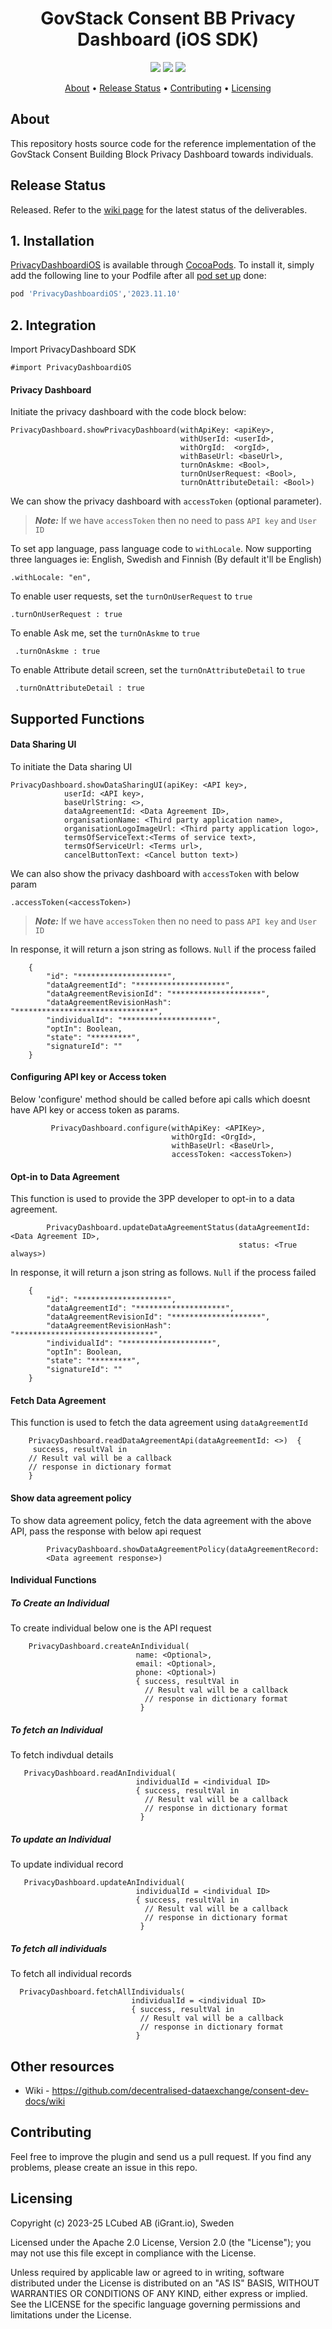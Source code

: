 <h1 align="center">
    GovStack Consent BB Privacy Dashboard (iOS SDK)
</h1>

<p align="center">
    <a href="/../../commits/" title="Last Commit"><img src="https://img.shields.io/github/last-commit/decentralised-dataexchange/bb-consent-ios-privacy-dashboard?style=flat"></a>
    <a href="/../../issues" title="Open Issues"><img src="https://img.shields.io/github/issues/decentralised-dataexchange/bb-consent-ios-privacy-dashboard?style=flat"></a>
    <a href="./LICENSE" title="License"><img src="https://img.shields.io/badge/License-Apache%202.0-yellowgreen?style=flat"></a>
</p>

<p align="center">
  <a href="#about">About</a> •
  <a href="#release-status">Release Status</a> •
  <a href="#contributing">Contributing</a> •
  <a href="#licensing">Licensing</a>
</p>

## About

This repository hosts source code for the reference implementation of the GovStack Consent Building Block Privacy Dashboard towards individuals.

## Release Status

Released. Refer to the [wiki page](https://github.com/decentralised-dataexchange/bb-consent-docs/wiki/wps-and-deliverables) for the latest status of the deliverables. 

## 1. Installation
[PrivacyDashboardiOS](https://cocoapods.org/pods/PrivacyDashboardiOS#about) is available through [CocoaPods](https://cocoapods.org). To install it, simply add the following line to your Podfile after all [pod set up](https://guides.cocoapods.org/using/getting-started.html) done:

```ruby
pod 'PrivacyDashboardiOS','2023.11.10'
```
## 2. Integration

Import PrivacyDashboard SDK

```
#import PrivacyDashboardiOS
```
#### Privacy Dashboard

Initiate the privacy dashboard with the code block below:

```
PrivacyDashboard.showPrivacyDashboard(withApiKey: <apiKey>,
                                      withUserId: <userId>,
                                      withOrgId:  <orgId>,
                                      withBaseUrl: <baseUrl>,
                                      turnOnAskme: <Bool>,
                                      turnOnUserRequest: <Bool>,
                                      turnOnAttributeDetail: <Bool>)
```

We can show the privacy dashboard with `accessToken` (optional parameter).

> **_Note:_** If we have `accessToken` then no need to pass `API key` and `User ID`

To set app language, pass language code to `withLocale`. 
Now supporting three languages ie: English, Swedish and Finnish (By default it'll be English) 
```
.withLocale: "en",
```

To enable user requests, set the `turnOnUserRequest` to `true`
```
.turnOnUserRequest : true
```
To enable Ask me, set the `turnOnAskme` to `true`
```
 .turnOnAskme : true
```
To enable Attribute detail screen, set the `turnOnAttributeDetail` to `true`
```
 .turnOnAttributeDetail : true
```

## Supported Functions

#### Data Sharing UI
To initiate the Data sharing UI
```
PrivacyDashboard.showDataSharingUI(apiKey: <API key>,
            userId: <API key>,
            baseUrlString: <>,
            dataAgreementId: <Data Agreement ID>,
            organisationName: <Third party application name>,
            organisationLogoImageUrl: <Third party application logo>,
            termsOfServiceText:<Terms of service text>,     
            termsOfServiceUrl: <Terms url>,
            cancelButtonText: <Cancel button text>)
```
We can also show the privacy dashboard with `accessToken` with below param
```
.accessToken(<accessToken>)
```
> **_Note:_** If we have `accessToken` then no need to pass `API key` and `User ID`

In response, it will return a json string as follows. `Null` if the process failed
```
    {
        "id": "********************",
        "dataAgreementId": "********************",
        "dataAgreementRevisionId": "********************",
        "dataAgreementRevisionHash": "*******************************",
        "individualId": "********************",
        "optIn": Boolean,
        "state": "*********",
        "signatureId": ""
    }
```
#### Configuring API key or Access token 
Below 'configure' method should be called before api calls which doesnt have API key or access token as params. 
```
         PrivacyDashboard.configure(withApiKey: <APIKey>, 
                                    withOrgId: <OrgId>, 
                                    withBaseUrl: <BaseUrl>,
                                    accessToken: <accessToken>)
```
#### Opt-in to Data Agreement
This function is used to provide the 3PP developer to opt-in to a data agreement. 
```
        PrivacyDashboard.updateDataAgreementStatus(dataAgreementId: <Data Agreement ID>, 
                                                   status: <True always>)
```

In response, it will return a json string as follows. `Null` if the process failed
```
    {
        "id": "********************",
        "dataAgreementId": "********************",
        "dataAgreementRevisionId": "********************",
        "dataAgreementRevisionHash": "*******************************",
        "individualId": "********************",
        "optIn": Boolean,
        "state": "*********",
        "signatureId": ""
    }
```
#### Fetch Data Agreement
This function is used to fetch the data agreement using `dataAgreementId`
```
    PrivacyDashboard.readDataAgreementApi(dataAgreementId: <>)  { 
     success, resultVal in
    // Result val will be a callback 
    // response in dictionary format
    }
```
#### Show data agreement policy
To show data agreement policy, fetch the data agreement with the above API, pass the response with below api request
```
        PrivacyDashboard.showDataAgreementPolicy(dataAgreementRecord:
        <Data agreement response>)
```

#### Individual Functions
##### To Create an Individual
  To create individual below one is the API request
```
    PrivacyDashboard.createAnIndividual(
                            name: <Optional>, 
                            email: <Optional>, 
                            phone: <Optional>) 
                            { success, resultVal in
                              // Result val will be a callback 
                              // response in dictionary format
                             }
```
##### To fetch an Individual
  To fetch indivdual details
```
   PrivacyDashboard.readAnIndividual(
                            individualId = <individual ID>
                            { success, resultVal in
                              // Result val will be a callback 
                              // response in dictionary format
                             }
 ```                            
##### To update an Individual
To update individual record
```
   PrivacyDashboard.updateAnIndividual(
                            individualId = <individual ID>
                            { success, resultVal in
                              // Result val will be a callback 
                              // response in dictionary format
                             }
 ```  
 ##### To fetch all individuals
 To fetch all individual records
 ```
   PrivacyDashboard.fetchAllIndividuals(
                            individualId = <individual ID>
                            { success, resultVal in
                              // Result val will be a callback 
                              // response in dictionary format
                             }
 ```  
 
## Other resources

* Wiki - https://github.com/decentralised-dataexchange/consent-dev-docs/wiki

## Contributing

Feel free to improve the plugin and send us a pull request. If you find any problems, please create an issue in this repo.

## Licensing
Copyright (c) 2023-25 LCubed AB (iGrant.io), Sweden

Licensed under the Apache 2.0 License, Version 2.0 (the "License"); you may not use this file except in compliance with the License.

Unless required by applicable law or agreed to in writing, software distributed under the License is distributed on an "AS IS" BASIS, WITHOUT WARRANTIES OR CONDITIONS OF ANY KIND, either express or implied. See the LICENSE for the specific language governing permissions and limitations under the License.
